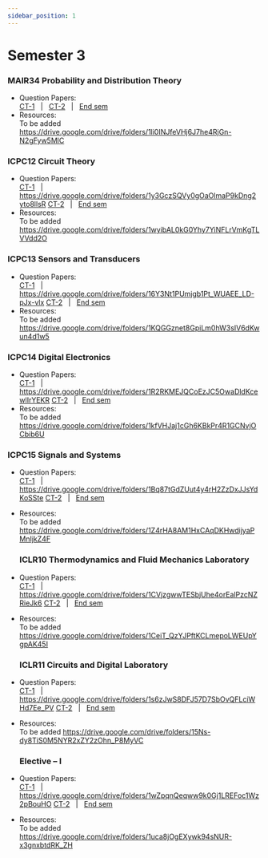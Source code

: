```yaml
---
sidebar_position: 1
---
```


# Semester 3


### MAIR34 Probability and Distribution Theory

- Question Papers:<br/>
  [CT-1](https://www.google.com) &nbsp; | &nbsp; 
  [CT-2](https://www.google.com) &nbsp; | &nbsp;
  [End sem](https://www.google.com)
- Resources:<br/>
  To be added
  https://drive.google.com/drive/folders/1li0INJfeVHj6J7he4RjGn-N2gFyw5MlC

### ICPC12 Circuit Theory

- Question Papers:<br/>
  [CT-1](https://www.google.com) &nbsp; | &nbsp; https://drive.google.com/drive/folders/1y3GczSQVy0gOaOlmaP9kDng2yto8llsR
  [CT-2](https://www.google.com) &nbsp; | &nbsp;
  [End sem](https://www.google.com)
- Resources:<br/>
  To be added
  https://drive.google.com/drive/folders/1wyibAL0kG0Yhy7YiNFLrVmKgTLVVdd2O

### ICPC13 Sensors and Transducers 

- Question Papers:<br/>
  [CT-1](https://www.google.com) &nbsp; | &nbsp; https://drive.google.com/drive/folders/16Y3Nt1PUmjgb1Pt_WUAEE_LD-pJx-vlx
  [CT-2](https://www.google.com) &nbsp; | &nbsp;
  [End sem](https://www.google.com)
- Resources:<br/>
  To be added
  https://drive.google.com/drive/folders/1KQGGznet8GpiLm0hW3sIV6dKwun4d1w5

### ICPC14 Digital Electronics  

- Question Papers:<br/>
  [CT-1](https://www.google.com) &nbsp; | &nbsp; https://drive.google.com/drive/folders/1R2RKMEJQCoEzJC5OwaDldKcewlIrYEKR
  [CT-2](https://www.google.com) &nbsp; | &nbsp;
  [End sem](https://www.google.com)
- Resources:<br/>
  To be added
  https://drive.google.com/drive/folders/1kfVHJaj1cGh6KBkPr4R1GCNvjOCbib6U

### ICPC15 Signals and Systems

- Question Papers:<br/>
  [CT-1](https://www.google.com) &nbsp; | &nbsp; https://drive.google.com/drive/folders/1Bq87tGdZUut4y4rH2ZzDxJJsYdKoSSte
  [CT-2](https://www.google.com) &nbsp; | &nbsp;
  [End sem](https://www.google.com)
- Resources:<br/>
  To be added
  https://drive.google.com/drive/folders/1Z4rHA8AM1HxCAqDKHwdijyaPMnIjkZ4F

  ### ICLR10 Thermodynamics and Fluid Mechanics Laboratory 

- Question Papers:<br/>
  [CT-1](https://www.google.com) &nbsp; | &nbsp; https://drive.google.com/drive/folders/1CVjzgwwTESbjUhe4orEalPzcNZRieJk6
  [CT-2](https://www.google.com) &nbsp; | &nbsp;
  [End sem](https://www.google.com)
- Resources:<br/>
  To be added
  https://drive.google.com/drive/folders/1CeiT_QzYJPftKCLmepoLWEUpYgpAK45I

  ### ICLR11 Circuits and Digital Laboratory 

- Question Papers:<br/>
  [CT-1](https://www.google.com) &nbsp; | &nbsp; https://drive.google.com/drive/folders/1s6zJwS8DFJ57D7SbOvQFLciWHd7Ee_PV
  [CT-2](https://www.google.com) &nbsp; | &nbsp;
  [End sem](https://www.google.com)
- Resources:<br/>
  To be added
  https://drive.google.com/drive/folders/15Ns-dy8TiS0M5NYR2xZY2zOhn_P8MyVC

  ### Elective – I 

- Question Papers:<br/>
  [CT-1](https://www.google.com) &nbsp; | &nbsp; https://drive.google.com/drive/folders/1wZpqnQeqww9k0Gj1LREFoc1Wz2pBouHO
  [CT-2](https://www.google.com) &nbsp; | &nbsp;
  [End sem](https://www.google.com)
- Resources:<br/>
  To be added
  https://drive.google.com/drive/folders/1uca8jOgEXywk94sNUR-x3gnxbtdRK_ZH

